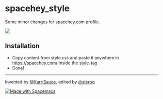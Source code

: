 # spacehey_style
Some minor changes for spacehey.com profile.

![](https://i.ibb.co/Bts0Z2b/spacehey-screenshot.png)


## Installation
- Copy content from style.css and paste it anywhere in https://spacehey.com/ inside the [style-tag](https://www.w3schools.com/tags/tag_style.asp)
- Done!

---

Invented by [@KarriSauce](https://github.com/KarriSauce), edited by [@sleroq](https://github.com/sleroq)

<a href="https://develop.spacemacs.org"><img src="https://cdn.rawgit.com/syl20bnr/spacemacs/442d025779da2f62fc86c2082703697714db6514/assets/spacemacs-badge.svg" alt="Made with Spacemacs">
